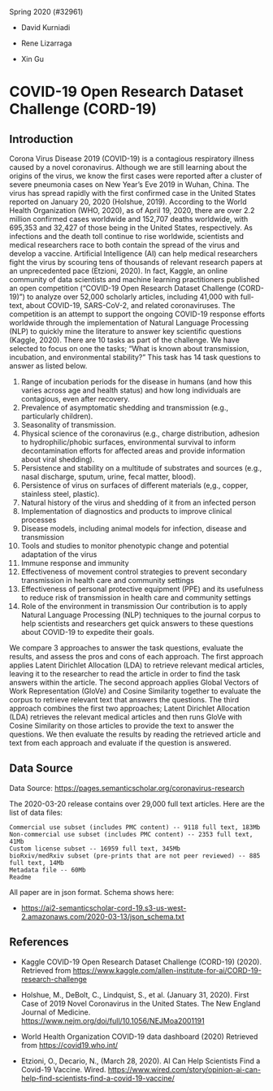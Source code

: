 Spring 2020 (#32961)

  * David Kurniadi

  * Rene Lizarraga

  * Xin Gu

# COVID-19 Open Research Dataset Challenge (CORD-19)

## Introduction
Corona Virus Disease 2019 (COVID-19) is a contagious respiratory illness caused by a novel coronavirus.  Although we are still learning about the origins of the virus, we know the first cases were reported after a cluster of severe pneumonia cases on New Year’s Eve 2019 in Wuhan, China. The virus has spread rapidly with the first confirmed case in the United States reported on January 20, 2020 (Holshue, 2019).  According to the World Health Organization (WHO, 2020), as of April 19, 2020, there are over 2.2 million confirmed cases worldwide and 152,707 deaths worldwide, with 695,353 and 32,427 of those being in the United States, respectively.  As infections and the death toll continue to rise worldwide, scientists and medical researchers race to both contain the spread of the virus and develop a vaccine. 
Artificial Intelligence (AI) can help medical researchers fight the virus by scouring tens of thousands of relevant research papers at an unprecedented pace (Etzioni, 2020).  In fact, Kaggle, an online community of data scientists and machine learning practitioners published an open competition (“COVID-19 Open Research Dataset Challenge (CORD-19)”) to analyze over 52,000 scholarly articles, including 41,000 with full-text, about COVID-19, SARS-CoV-2, and related coronaviruses.  The competition is an attempt to support the ongoing COVID-19 response efforts worldwide through the implementation of Natural Language Processing (NLP) to quickly mine the literature to answer key scientific questions (Kaggle, 2020).  There are 10 tasks as part of the challenge.  We have selected to focus on one the tasks; “What is known about transmission, incubation, and environmental stability?”  This task has 14 task questions to answer as listed below. 
1.	Range of incubation periods for the disease in humans (and how this varies across age and health status) and how long individuals are contagious, even after recovery.
2.	Prevalence of asymptomatic shedding and transmission (e.g., particularly children).
3.	Seasonality of transmission.
4.	Physical science of the coronavirus (e.g., charge distribution, adhesion to hydrophilic/phobic surfaces, environmental survival to inform decontamination efforts for affected areas and provide information about viral shedding).
5.	Persistence and stability on a multitude of substrates and sources (e.g., nasal discharge, sputum, urine, fecal matter, blood).
6.	Persistence of virus on surfaces of different materials (e,g., copper, stainless steel, plastic).
7.	Natural history of the virus and shedding of it from an infected person
8.	Implementation of diagnostics and products to improve clinical processes
9.	Disease models, including animal models for infection, disease and transmission
10.	Tools and studies to monitor phenotypic change and potential adaptation of the virus
11.	Immune response and immunity
12.	Effectiveness of movement control strategies to prevent secondary transmission in health care and community settings
13.	Effectiveness of personal protective equipment (PPE) and its usefulness to reduce risk of transmission in health care and community settings
14.	Role of the environment in transmission
Our contribution is to apply Natural Language Processing (NLP) techniques to the journal corpus to help scientists and researchers get quick answers to these questions about COVID-19 to expedite their goals. 

We compare 3 approaches to answer the task questions, evaluate the results, and assess the pros and cons of each approach.  The first approach applies Latent Dirichlet Allocation (LDA) to retrieve relevant medical articles, leaving it to the researcher to read the article in order to find the task answers within the article. The second approach applies Global Vectors of Work Representation (GloVe) and Cosine Similarity together to evaluate the corpus to retrieve relevant text that answers the questions.  The third approach combines the first two approaches; Latent Dirichlet Allocation (LDA) retrieves the relevant medical articles and then runs GloVe with Cosine Similarity on those articles to provide the text to answer the questions. 
We then evaluate the results by reading the retrieved article and text from each approach and evaluate if the question is answered.  

## Data Source

Data Source: https://pages.semanticscholar.org/coronavirus-research

The 2020-03-20 release contains over 29,000 full text articles. Here are the list of data files:

    Commercial use subset (includes PMC content) -- 9118 full text, 183Mb
    Non-commercial use subset (includes PMC content) -- 2353 full text, 41Mb
    Custom license subset -- 16959 full text, 345Mb
    bioRxiv/medRxiv subset (pre-prints that are not peer reviewed) -- 885 full text, 14Mb
    Metadata file -- 60Mb
    Readme

All paper are in json format. Schema shows here: 
* <https://ai2-semanticscholar-cord-19.s3-us-west-2.amazonaws.com/2020-03-13/json_schema.txt>

## References

* Kaggle COVID-19 Open Research Dataset Challenge (CORD-19) (2020). Retrieved from 
<https://www.kaggle.com/allen-institute-for-ai/CORD-19-research-challenge>

* Holshue, M., DeBolt, C., Lindquist, S., et al. (January 31, 2020). First Case of 2019 Novel 
Coronavirus in the United States. The New England Journal of Medicine. 
<https://www.nejm.org/doi/full/10.1056/NEJMoa2001191>

* World Health Organization COVID-19 data dashboard (2020) Retrieved from 
<https://covid19.who.int/>

* Etzioni, O., Decario, N., (March 28, 2020). AI Can Help Scientists Find a Covid-19 Vaccine. 
Wired. <https://www.wired.com/story/opinion-ai-can-help-find-scientists-find-a-covid-19-vaccine/>



